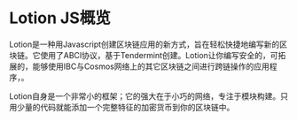 # Lotion JS概览
Lotion是一种用Javascript创建区块链应用的新方式，旨在轻松快捷地编写新的区块链。它使用了ABCI协议，基于Tendermint创建。Lotion让你编写安全的，可拓展的，能够使用IBC与Cosmos网络上的其它区块链之间进行跨链操作的应用程序，。

Lotion自身是一个非常小的框架；它的强大在于小巧的网络，专注于模块构建。只用少量的代码就能添加一个完整特征的加密货币到你的区块链中。
